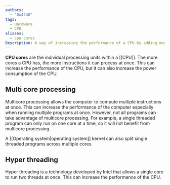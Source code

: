 ```yaml
---
authors:
  - "0x4248"
tags:
  - Hardware
  - CPU
aliases:
  - cpu cores
Description: A way of increasing the performance of a CPU by adding more processing units.
---
```

**CPU cores** are the individual processing units within a [[CPU]]. The more cores a CPU has, the more instructions it can process at once. This can increase the performance of the CPU, but it can also increase the power consumption of the CPU.

## Multi core processing
Multicore processing allows the computer to compute multiple instructions at once. This can increase the performance of the computer especially when running multiple programs at once. However, not all programs can take advantage of multicore processing. For example, a single threaded program can only run on one core at a time, so it will not benefit from multicore processing.

A [[Operating system|operating system]] kernel can also split single threaded programs across multiple cores.

## Hyper threading
Hyper threading is a technology developed by Intel that allows a single core to run two threads at once. This can increase the performance of the CPU.